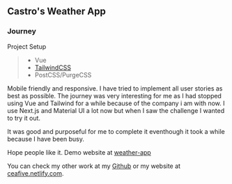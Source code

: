 ## **Castro's Weather App**

### Journey 
Project Setup
> * Vue
> * [TailwindCSS](https://tailwindcss.com)
> * PostCSS/PurgeCSS


Mobile friendly and responsive. I have tried to implement all user stories as best as possible.
The journey was very interesting for me as I had stopped using Vue and Tailwind for a while because of the company i am with now. I use Next.js and Material UI a lot now but when I saw the challenge I wanted to try it out.

It was good and purposeful for me to complete it eventhough it took a while because I have been busy.

Hope people like it. Demo website at [weather-app](https://weather-app-devchallenges.netlify.app/)

You can check my other work at my [Github](https://github.com/ceafive) or my website at [ceafive.netlify.com](https://ceafive.netlify.com/).
